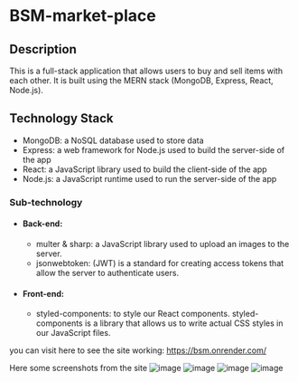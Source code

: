 # BSM-market-place

## Description
This is a full-stack application that allows users to buy and sell items with each other. It is built using the MERN stack (MongoDB, Express, React, Node.js).

## Technology Stack
- MongoDB: a NoSQL database used to store data
- Express: a web framework for Node.js used to build the server-side of the app
- React: a JavaScript library used to build the client-side of the app
- Node.js: a JavaScript runtime used to run the server-side of the app

### Sub-technology
- #### Back-end:
  - multer & sharp: a JavaScript library used to upload an images to the server.
  - jsonwebtoken: (JWT) is a standard for creating access tokens that allow the server to authenticate users.
- #### Front-end:
  - styled-components:  to style our React components. styled-components is a library that allows us to write actual CSS styles in our JavaScript files.
  
you can visit here to see the site working: https://bsm.onrender.com/

Here some screenshots from the site
![image](https://user-images.githubusercontent.com/99673204/210637533-e6e16745-ff53-40d0-b4ca-2c8dbb78d1fc.png)
![image](https://user-images.githubusercontent.com/99673204/210637624-a556824a-26da-4f07-bc89-210cbcaf9a19.png)
![image](https://user-images.githubusercontent.com/99673204/210637709-674be45a-83f6-429c-a03a-edd89f1ca044.png)
![image](https://user-images.githubusercontent.com/99673204/210637927-d4a28e8b-9e02-40cb-b1a3-1a7fc1e3b1b3.png)
